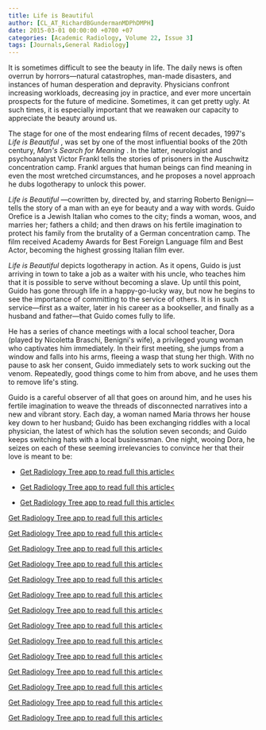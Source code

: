```yaml
---
title: Life is Beautiful
author: [CL_AT_RichardBGundermanMDPhDMPH]
date: 2015-03-01 00:00:00 +0700 +07
categories: [Academic Radiology, Volume 22, Issue 3]
tags: [Journals,General Radiology]
---
```

It is sometimes difficult to see the beauty in life. The daily news is often overrun by horrors—natural catastrophes, man-made disasters, and instances of human desperation and depravity. Physicians confront increasing workloads, decreasing joy in practice, and ever more uncertain prospects for the future of medicine. Sometimes, it can get pretty ugly. At such times, it is especially important that we reawaken our capacity to appreciate the beauty around us.

The stage for one of the most endearing films of recent decades, 1997's _Life is Beautiful_ , was set by one of the most influential books of the 20th century, _Man's Search for Meaning_ . In the latter, neurologist and psychoanalyst Victor Frankl tells the stories of prisoners in the Auschwitz concentration camp. Frankl argues that human beings can find meaning in even the most wretched circumstances, and he proposes a novel approach he dubs logotherapy to unlock this power.

_Life is Beautiful_ —cowritten by, directed by, and starring Roberto Benigni—tells the story of a man with an eye for beauty and a way with words. Guido Orefice is a Jewish Italian who comes to the city; finds a woman, woos, and marries her; fathers a child; and then draws on his fertile imagination to protect his family from the brutality of a German concentration camp. The film received Academy Awards for Best Foreign Language film and Best Actor, becoming the highest grossing Italian film ever.

_Life is Beautiful_ depicts logotherapy in action. As it opens, Guido is just arriving in town to take a job as a waiter with his uncle, who teaches him that it is possible to serve without becoming a slave. Up until this point, Guido has gone through life in a happy-go-lucky way, but now he begins to see the importance of committing to the service of others. It is in such service—first as a waiter, later in his career as a bookseller, and finally as a husband and father—that Guido comes fully to life.

He has a series of chance meetings with a local school teacher, Dora (played by Nicoletta Braschi, Benigni's wife), a privileged young woman who captivates him immediately. In their first meeting, she jumps from a window and falls into his arms, fleeing a wasp that stung her thigh. With no pause to ask her consent, Guido immediately sets to work sucking out the venom. Repeatedly, good things come to him from above, and he uses them to remove life's sting.

Guido is a careful observer of all that goes on around him, and he uses his fertile imagination to weave the threads of disconnected narratives into a new and vibrant story. Each day, a woman named Maria throws her house key down to her husband; Guido has been exchanging riddles with a local physician, the latest of which has the solution seven seconds; and Guido keeps switching hats with a local businessman. One night, wooing Dora, he seizes on each of these seeming irrelevancies to convince her that their love is meant to be:

- [Get Radiology Tree app to read full this article<](https://clinicalpub.com/app)

- [Get Radiology Tree app to read full this article<](https://clinicalpub.com/app)

- [Get Radiology Tree app to read full this article<](https://clinicalpub.com/app)


[Get Radiology Tree app to read full this article<](https://clinicalpub.com/app)

[Get Radiology Tree app to read full this article<](https://clinicalpub.com/app)

[Get Radiology Tree app to read full this article<](https://clinicalpub.com/app)

[Get Radiology Tree app to read full this article<](https://clinicalpub.com/app)

[Get Radiology Tree app to read full this article<](https://clinicalpub.com/app)

[Get Radiology Tree app to read full this article<](https://clinicalpub.com/app)

[Get Radiology Tree app to read full this article<](https://clinicalpub.com/app)

[Get Radiology Tree app to read full this article<](https://clinicalpub.com/app)

[Get Radiology Tree app to read full this article<](https://clinicalpub.com/app)

[Get Radiology Tree app to read full this article<](https://clinicalpub.com/app)

[Get Radiology Tree app to read full this article<](https://clinicalpub.com/app)

[Get Radiology Tree app to read full this article<](https://clinicalpub.com/app)

[Get Radiology Tree app to read full this article<](https://clinicalpub.com/app)

[Get Radiology Tree app to read full this article<](https://clinicalpub.com/app)